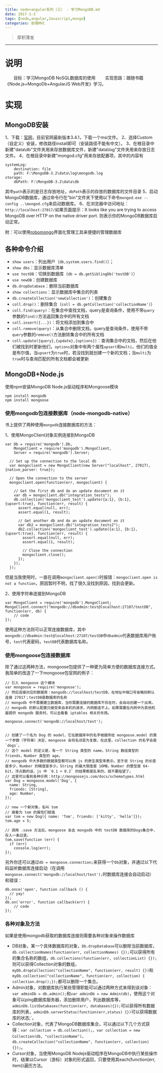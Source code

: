 ```yaml
---
title: node+angular系列（三） - 学习MongoDB.md
date: 2017-1-3
tags: [node,angular,Javascript,mongo]
categories: 前端MVC
---
```

> 厚积薄发

***
# 说明
　　目标：学习MongoDB NoSQL数据库的使用
　　实现思路：跟随书籍《Node.js+MongoDb+AngularJS Web开发》学习。
# 实现

## MongoDB安装

1、下载：[官网](https://www.mongodb.com/)，目前官网最新版本3.4.1，下载一个msi文件。
2、选择Custom（自定义）安装，修改路径install即可（安装路径不能有中文）。
3、在根目录中新建"data\db"文件夹用来存放数据库文件，新建"data\log"文件夹用来存放日志文件。
4、在根目录中新建"mongod.cfg"用来存放配置项，其中的内容有
```
systemLog:
    destination: file
    path: F:\MongoDB-3.2\data\log\mongodb.log
storage:
    dbPath: F:\MongoDB-3.2\data\db
```
其中`path`表示的是日志存放地址，`dbPath`表示的存放的数据库的文件目录
5、启动MongoDB数据库，通过命令行在"bin"文件夹下使用以下命令`mongod.exe --config ..\mongod.cfg`来启动数据库。
6、在浏览器中访问地址：`http://localhost:27017/`如果页面提示：It looks like you are trying to access MongoDB over HTTP on the native driver port. 则表示你的MongoDB数据库启动正常。

附：可以使用[robomongo](robomongo.org)界面化管理工具来便捷的管理数据库

## 各种命令介绍
- `show users`：列出用户（`db,system.users.find()`）；
- `show dbs`：显示数据库清单
- `use testDB`：切换到数据库（`db = db.getSiblingDb('testDB')`）
- `use newDB`：创建数据库
- `db.dropDatabase`：删除当前数据库
- `show collections`：显示数据库中集合的列表
- `db.createCollection('newCollection')`：创建集合
- `coll.drop()`：删除集合（`coll = db.getCollection('collectionName')`）
- `coll.find(query)`：在集合中查找文档，query是查询条件，使用不带`query`参数的`find()`方法返回集合中的所有文档
- `coll.insert({...})`：将文档添加到集合中
- `coll.remove(query)`：从集合中删除文档，query是查询条件，使用不带`query`参数的`remove()`方法删除集合中的所有文档
- `coll.update({query},{update},{options})`：查询集合中的文档，然后在他们被找到时更新他们，`options`对象中有两个属性`upsert`和`multi`，他们的值全是布尔值，当`upsert`为`true`时，若没找到就创建一个新的文档；当`multi`为`true`时与查询匹配的所有文档都会被更新

## MongoDB+Node.js
使用npm安装MongoDB Node.js驱动程序和Mongoose模块
```
npm install mongodb
npm install mongoose
```

### 使用mongodb包连接数据库（node-mongodb-native）

书上提供了两种使用`mongodb`连接数据库的方法：

1、使用MongoClient对象实例连接到MongoDB
```
var Db = require('mongodb').Db,
    MongoClient = require('mongodb').MongoClient,
    Server = require('mongodb').Server;

  // Set up the connection to the local db
  var mongoclient = new MongoClient(new Server("localhost", 27017), {native_parser: true});

  // Open the connection to the server
  mongoclient.open(function(err, mongoclient) {

    // Get the first db and do an update document on it
    var db = mongoclient.db("integration_tests");
    db.collection('mongoclient_test').update({a:1}, {b:1}, {upsert:true}, function(err, result) {
      assert.equal(null, err);
      assert.equal(1, result);

      // Get another db and do an update document on it
      var db2 = mongoclient.db("integration_tests2");
      db2.collection('mongoclient_test').update({a:1}, {b:1}, {upsert:true}, function(err, result) {
        assert.equal(null, err);
        assert.equal(1, result);

        // Close the connection
        mongoclient.close();
      });
    });
  });
```
但是当我使用时，一直在调用`mongoclient.open()`时报错：`mongoclient.open is not a function`，原因暂时不明，找了很久没找到原因，找到会更新。

2、使用字符串连接到MongoDB
```
var MongoClient = require('mongodb').MongoClient;
MongoClient.connect("mongodb://dbadmin:test@localhost:27107/testDB", function(err, db) {
	// code
});
```
使用这种方法则可以正常连接数据库，其中`mongodb://dbadmin:test@localhost:27107/testDB`中`dbadmin`代表数据库用户账号，`test`代表密码，`testDB`代表数据库名称。

### 使用mongoose包连接数据库
除了通过这两种方法，mongoose包提供了一种更为简单方便的数据库连接方式。
我简单的改造了一下mongoose包官网的例子：
```
// 引入 mongoose 这个模块
var mongoose = require('mongoose');
// 然后连接对应的数据库：mongodb://localhost/testDB，在地址中端口号省略则默认连接 27017；testDB是数据库的名称
// mongodb 中不需要建立数据库，当你需要连接的数据库不存在时，会自动创建一个出来。
// mongodb 的默认配置只接受来自本机的请求，内网都连不上。如果需要在内网中为其他机器提供 mongodb 服务时，可以去看看 iptables 相关的东西。

mongoose.connect('mongodb://localhost/test');


// 创建了一个名为 Dog 的 model，它在数据库中的名字根据传给 mongoose.model 的第一个参数（字符串）决定，mongoose 会将名词变为复数，在这里，collection 的名字会是 `dogs`。
// 这个 model 的定义是，有一个 String 类型的 name，String 数组类型的 friends，Number 类型的 age。
// mongodb 中大多数的数据类型都可以用 js 的原生类型来表示。至于说 String 的长度是多少，Number 的精度是多少。String 的最大限度是 16MB，Number 的整型是 64-bit，浮点数的话，js 中 `0.1 + 0.2` 的结果都是乱来的，就不要指望了。
// 这里可以看到各种示例：http://mongoosejs.com/docs/schematypes.html
var Dog = mongoose.model('Dog', {
  name: String,
  friends: [String],
  age: Number,
});

// new 一个新对象，名叫 tom
// 接着为 tom 的属性们赋值
var tom = new Dog({ name: 'Tom', friends: ['kitty', 'hello']});
tom.age = 5;

// 调用 .save 方法后，mongoose 会去 mongodb 中的 testDB 数据库的Dogs集合中，存入一条记录。
tom.save(function (err) {
  if (err) 
	console.log(err);
});
```
另外你还可以通过`db = mongoose.connection;`来获得一个`Db`对象，并通过以下代码监听数据库连接启动（在调用`mongoose.connect('mongodb://localhost/test');`时数据库连接会自动启动）和错误：
```
db.once('open', function callback () {
  // yay!
});
db.on('error', function callback(err) {
	// code
});
```

### 各种对象及方法

如果是使用mongodb获取的数据库连接则需要各种对象来操作数据库

- DB对象，某一个具体数据库的对象，`Db.dropDatabase`可以删除当前数据库，`db.collectionNames(function(err, collectionNames) {});`可以获得所有的集合名称的数组，`db.collections(function(err, collectionList) {});`则可以获得Collection对象的数组，`myDb.dropCollection("collectionName", function(err, result) {})`和`myDb.collection("collectionName", function(err, collection) { collection.drop();});`都可以删除一个集合。
- Admin对象，对数据库执行某些管理职能可以通过两种方式来得到该对象：`var adminDb = db.admin();`和`var adminDb = new Admin(db)`，使用这个对象可以ping数据库服务器，添加删除用户，列出数据库等，`adminDb.listDatabases(function(err, databases){});`可以获得所有数据库的列表，`adminDb.serverStatus(function(err,status) {})`可以获得数据库的状态;`。
- Collection对象，代表了MongoDB数据库集合，可以通过以下几个方式获得：`var collection = db.collection();`、`var collection = new Collection(db, "collectionName")`、`db.createCollection("collectionName", function(err, collection){});`。
- Cursor对象，当使用MongoDB Nodejs驱动程序在MongoDB中执行某些操作时，结果以Cursor（游标）对象的形式返回，只要使用其each(function(err, item))遍历方法。
